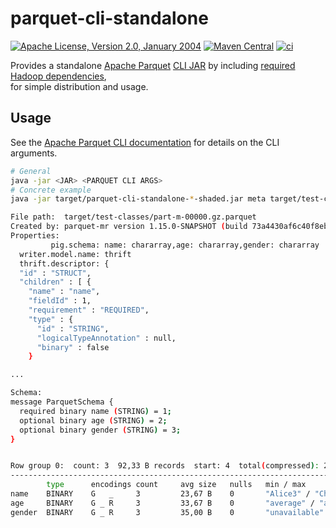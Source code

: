 # parquet-cli-standalone

[![Apache License, Version 2.0, January 2004](https://img.shields.io/github/license/apache/maven.svg?label=License)][license]
[![Maven Central](https://img.shields.io/maven-central/v/de.m3y.parquet/parquet-cli-standalone.svg?style=flat-square)][maven_repo_search]
[![ci](https://github.com/marcelmay/parquet-cli-standalone/actions/workflows/ci.yml/badge.svg)](https://github.com/marcelmay/parquet-cli-standalone/actions/workflows/ci.yml)

Provides a standalone [Apache Parquet](https://parquet.apache.org/) [CLI JAR](https://github.com/apache/parquet-java/tree/master/parquet-cli) by including [required Hadoop dependencies](https://github.com/apache/parquet-java/tree/master/parquet-cli#running),  
for simple distribution and usage.

## Usage

See the [Apache Parquet CLI documentation](https://github.com/apache/parquet-java/tree/master/parquet-cli#help) for details on the CLI arguments.

```bash
# General
java -jar <JAR> <PARQUET CLI ARGS>
# Concrete example
java -jar target/parquet-cli-standalone-*-shaded.jar meta target/test-classes/part-m-00000.gz.parquet

File path:  target/test-classes/part-m-00000.gz.parquet
Created by: parquet-mr version 1.15.0-SNAPSHOT (build 73a4430af6c40f8eb246ad4911eb6d103c9a2abe)
Properties:
         pig.schema: name: chararray,age: chararray,gender: chararray
  writer.model.name: thrift
  thrift.descriptor: {
  "id" : "STRUCT",
  "children" : [ {
    "name" : "name",
    "fieldId" : 1,
    "requirement" : "REQUIRED",
    "type" : {
      "id" : "STRING",
      "logicalTypeAnnotation" : null,
      "binary" : false
    }

...

Schema:
message ParquetSchema {
  required binary name (STRING) = 1;
  optional binary age (STRING) = 2;
  optional binary gender (STRING) = 3;
}


Row group 0:  count: 3  92,33 B records  start: 4  total(compressed): 277 B total(uncompressed):181 B 
--------------------------------------------------------------------------------
        type      encodings count     avg size   nulls   min / max
name    BINARY    G   _     3         23,67 B    0       "Alice3" / "Charles3"
age     BINARY    G _ R     3         33,67 B    0       "average" / "average"
gender  BINARY    G _ R     3         35,00 B    0       "unavailable" / "unavailable"
```

[license]: https://www.apache.org/licenses/LICENSE-2.0
[maven_repo_search]: http://search.maven.org/#search%7Cga%7C1%7Cg%3A%22de.m3y.parquet%22%20AND%20a%3A%22parquet-cli-standalone%22

